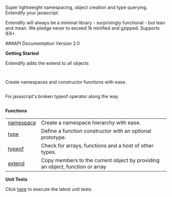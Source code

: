 Super lightweight namespacing, object creation and type querying. Extendify your javascript. 

Extendify will always be a minimal library - surprisingly functional - but lean and mean. We pledge never to exceed 1k minified and gzipped. Supports IE6+.

###API Documentation Version 2.0

**Getting Started**

Extendify adds the extend to all objects

```javascript



```

Create namespaces and constructor functions with ease. 

```javascript


```

Fix javascript's broken typeof operator along the way.

```javascript


```

**Functions**

<table>
<tbody>
<tr><td><a href="../../wiki/namespace/">namespace</a></td><td>Create a namespace hierarchy with ease.</td></tr>
<tr><td><a href="../../wiki/type/">type</a></td><td>Define a function constructor with an optional prototype.</td></tr>
<tr><td><a href="../../wiki/typeof/">typeof</a></td><td>Check for arrays, functions and a host of other types.</td></tr>
<tr><td><a href="../../wiki/extend/">extend</a></td><td>Copy members to the current object by providing an object, function or array </td></tr>
</tbody>
</table>


**Unit Tests**

Click <a href="http://jameswestgate.github.io/extendify/test/" target="_blank">here</a> to execute the latest unit tests.

